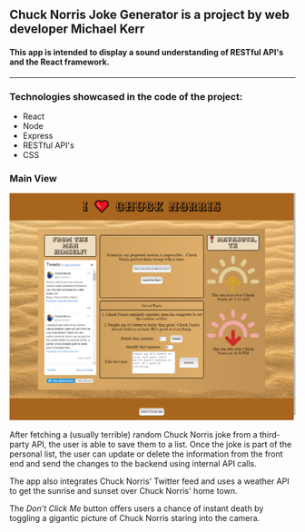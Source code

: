 ## Chuck Norris Joke Generator is a project by web developer Michael Kerr

#### This app is intended to display a sound understanding of RESTful API's and the React framework.

***

### Technologies showcased in the code of the project:
- React
- Node
- Express
- RESTful API's
- CSS

### Main View
<img src='./src/media/home.png' alt='Home' width='700'>

After fetching a (usually terrible) random Chuck Norris joke from a third-party API, the user is able to save them to a list. Once the joke is part of the personal list, the user can update or delete the information from the front end and send the changes to the backend using internal API calls.

The app also integrates Chuck Norris' Twitter feed and uses a weather API to get the sunrise and sunset over Chuck Norris' home town.

The *Don't Click Me* button offers users a chance of instant death by toggling a gigantic picture of Chuck Norris staring into the camera.

